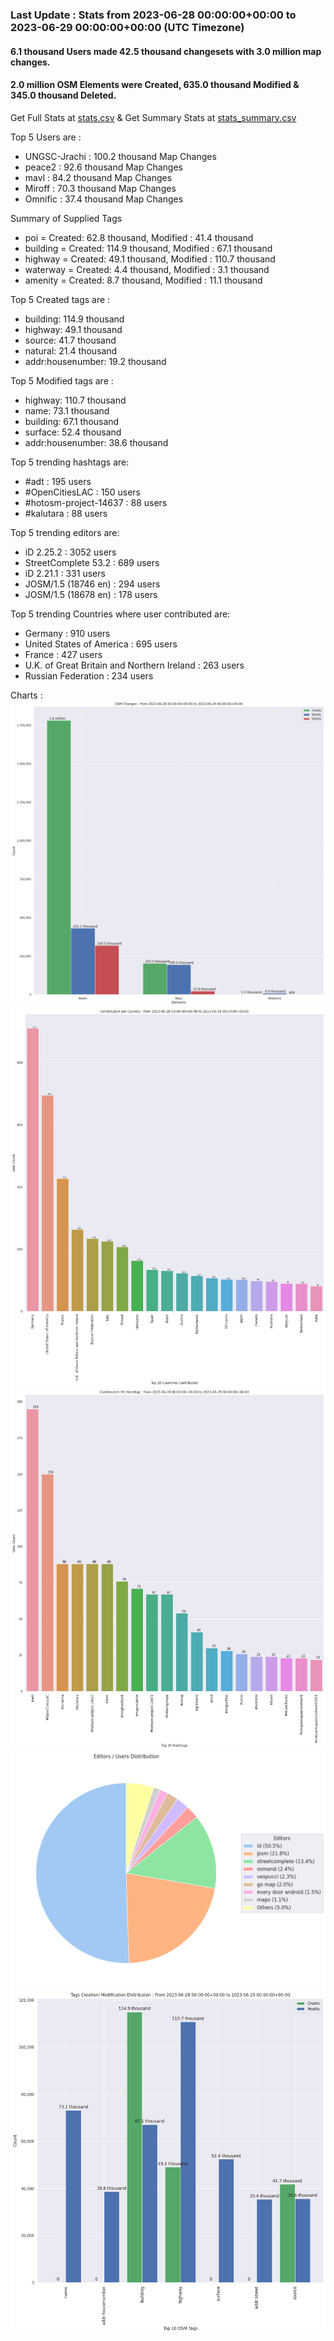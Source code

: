 ### Last Update : Stats from 2023-06-28 00:00:00+00:00 to 2023-06-29 00:00:00+00:00 (UTC Timezone)

#### 6.1 thousand Users made 42.5 thousand changesets with 3.0 million map changes.
#### 2.0 million OSM Elements were Created, 635.0 thousand Modified & 345.0 thousand Deleted.
Get Full Stats at [stats.csv](/stats/Global/Daily/stats.csv)
 & Get Summary Stats at [stats_summary.csv](/stats/Global/Daily/stats_summary.csv)

Top 5 Users are : 
- UNGSC-Jrachi : 100.2 thousand Map Changes
- peace2 : 92.6 thousand Map Changes
- mavl : 84.2 thousand Map Changes
- Miroff : 70.3 thousand Map Changes
- Omnific : 37.4 thousand Map Changes

Summary of Supplied Tags
- poi = Created: 62.8 thousand, Modified : 41.4 thousand
- building = Created: 114.9 thousand, Modified : 67.1 thousand
- highway = Created: 49.1 thousand, Modified : 110.7 thousand
- waterway = Created: 4.4 thousand, Modified : 3.1 thousand
- amenity = Created: 8.7 thousand, Modified : 11.1 thousand


Top 5 Created tags are :
- building: 114.9 thousand
- highway: 49.1 thousand
- source: 41.7 thousand
- natural: 21.4 thousand
- addr:housenumber: 19.2 thousand


Top 5 Modified tags are :
- highway: 110.7 thousand
- name: 73.1 thousand
- building: 67.1 thousand
- surface: 52.4 thousand
- addr:housenumber: 38.6 thousand


Top 5 trending hashtags are:
- #adt : 195 users
- #OpenCitiesLAC : 150 users
- #hotosm-project-14637 : 88 users
- #kalutara : 88 users


Top 5 trending editors are:
- iD 2.25.2 : 3052 users
- StreetComplete 53.2 : 689 users
- iD 2.21.1 : 331 users
- JOSM/1.5 (18746 en) : 294 users
- JOSM/1.5 (18678 en) : 178 users


Top 5 trending Countries where user contributed are:
- Germany : 910 users
- United States of America : 695 users
- France : 427 users
- U.K. of Great Britain and Northern Ireland : 263 users
- Russian Federation : 234 users


 Charts : 
![Alt text](./stats_osm_changes.png) 
![Alt text](./stats_users_per_country.png) 
![Alt text](./stats_users_per_hashtag.png) 
![Alt text](./stats_editors_pie_chart.png) 
![Alt text](./stats_tags.png) 
